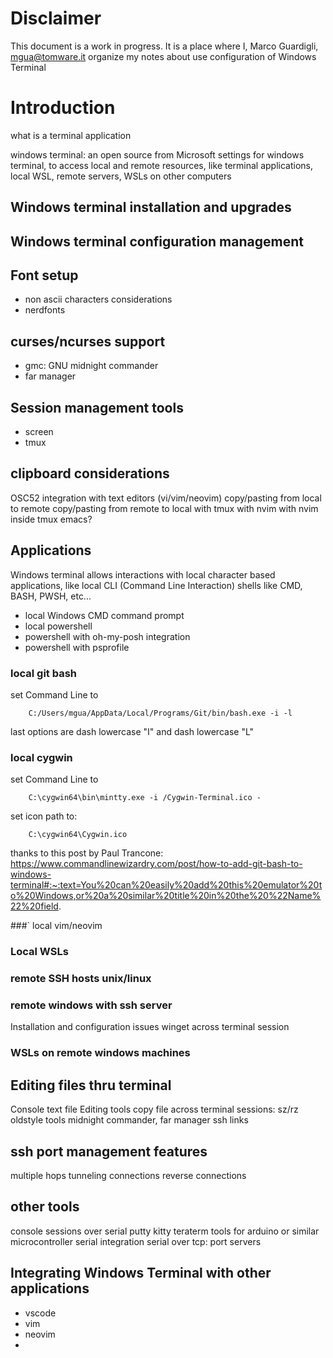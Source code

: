# Disclaimer
This document is a work in progress. It is a place where I, Marco Guardigli, mgua@tomware.it organize my notes about use configuration of Windows Terminal


# Introduction
what is a terminal application

windows terminal: an open source from Microsoft
settings for windows terminal, to access local and remote resources, like terminal applications, local WSL, remote servers, WSLs on other computers


## Windows terminal installation and upgrades


## Windows terminal configuration management


## Font setup
- non ascii characters considerations
- nerdfonts

## curses/ncurses support
- gmc: GNU midnight commander
- far manager

## Session management tools
- screen
- tmux


## clipboard considerations
OSC52
integration with text editors (vi/vim/neovim)
copy/pasting from local to remote
copy/pasting from remote to local
with tmux
with nvim
with nvim inside tmux
emacs?


## Applications
Windows terminal allows interactions with local character based applications, like local CLI (Command Line Interaction) shells like CMD, BASH, PWSH, etc...
- local Windows CMD command prompt
- local powershell
- powershell with oh-my-posh integration
- powershell with psprofile

### local git bash
set Command Line to 
```
    C:/Users/mgua/AppData/Local/Programs/Git/bin/bash.exe -i -l
```
last options are dash lowercase "I" and dash lowercase "L"

### local cygwin
set Command Line to 
```
    C:\cygwin64\bin\mintty.exe -i /Cygwin-Terminal.ico -
```
set icon path to:
```
    C:\cygwin64\Cygwin.ico
```
thanks to this post by Paul Trancone: https://www.commandlinewizardry.com/post/how-to-add-git-bash-to-windows-terminal#:~:text=You%20can%20easily%20add%20this%20emulator%20to%20Windows,or%20a%20similar%20title%20in%20the%20%22Name%22%20field. 


###` local vim/neovim

### Local WSLs

### remote SSH hosts unix/linux

### remote windows with ssh server
Installation and configuration issues
winget across terminal session


### WSLs on remote windows machines


## Editing files thru terminal
Console text file Editing tools
copy file across terminal sessions: sz/rz oldstyle tools
midnight commander, far manager
ssh links


## ssh port management features
multiple hops
tunneling connections
reverse connections



## other tools
console sessions over serial
putty
kitty
teraterm
tools for arduino or similar microcontroller serial integration
serial over tcp: port servers

## Integrating Windows Terminal with other applications
- vscode
- vim
- neovim
- 

